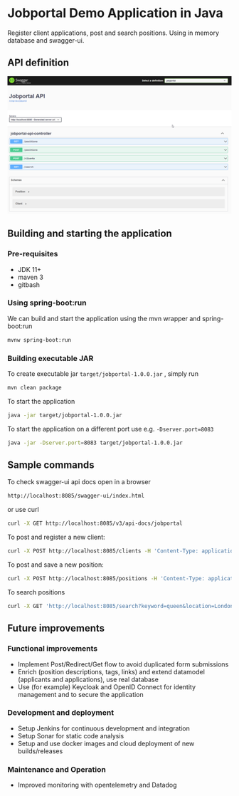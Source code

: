 # Jobportal Demo Application in Java

Register client applications, post and search positions. Using in memory database and swagger-ui. 

## API definition

![API](./Jobportal.png)

## Building and starting the application

### Pre-requisites
- JDK 11+
- maven 3
- gitbash

### Using spring-boot:run
We can build and start the application using the mvn wrapper and spring-boot:run

```sh
mvnw spring-boot:run
```

### Building executable JAR
To create executable jar ``target/jobportal-1.0.0.jar`` , simply run

```sh
mvn clean package
```
To start the application

```sh
java -jar target/jobportal-1.0.0.jar
```

To start the application on a different port use e.g. ``-Dserver.port=8083``

```sh
java -jar -Dserver.port=8083 target/jobportal-1.0.0.jar
```


## Sample commands
To check swagger-ui api docs open in a browser 

```sh
http://localhost:8085/swagger-ui/index.html
```
or use curl

```sh
curl -X GET http://localhost:8085/v3/api-docs/jobportal
```

To post and register a new client:

```sh
curl -X POST http://localhost:8085/clients -H 'Content-Type: application/x-www-form-urlencoded' -d 'name=Demo%20User&email=DemoUser%40demo.com'
```
To post and save a new position:

```sh
curl -X POST http://localhost:8085/positions -H 'Content-Type: application/x-www-form-urlencoded' -H 'api-key: 1babfc4d-5de7-4dbc-a882-3b24c773016c' -d 'name=Employee%20Manager&location=Paris'
```
To search positions

```sh
curl -X GET 'http://localhost:8085/search?keyword=queen&location=London' -H 'api-key: 1babfc4d-5de7-4dbc-a882-3b24c773016c'
```
## Future improvements
### Functional improvements
- Implement Post/Redirect/Get flow to avoid duplicated form submissions
- Enrich (position descriptions, tags, links) and extend datamodel (applicants and applications), use real database
- Use (for example) Keycloak and OpenID Connect for identity management and to secure the application

### Development and deployment
- Setup Jenkins for continuous development and integration
- Setup Sonar for static code analysis
- Setup and use docker images and cloud deployment of new builds/releases

### Maintenance and Operation
- Improved monitoring with opentelemetry and Datadog

